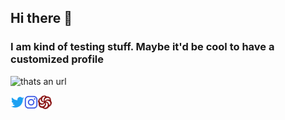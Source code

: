 ## Hi there 👋

### I am kind of testing stuff. Maybe it'd be cool to have a customized profile

![thats an url](#)


<a href="https://twitter.com/kyam888" target="blank"><img align="left" src="icons/twitter.svg" alt="twitter" width="22px" /></a>
<a href="https://instagram.com/kyam888" target="blank"><img align="left" src="icons/instagram.svg" alt="instagram" width="22px" /></a>
<a href="https://www.codewars.com/users/maykcaldas" target="blank"><img align="left" src="icons/codewars.svg" alt="codewars" width="22px" /></a>

<!--
**maykcaldas/maykcaldas** is a ✨ _special_ ✨ repository because its `README.md` (this file) appears on your GitHub profile.

Here are some ideas to get you started:

- 🔭 I’m currently working on ...
- 🌱 I’m currently learning ...
- 👯 I’m looking to collaborate on ...
- 🤔 I’m looking for help with ...
- 💬 Ask me about ...
- 📫 How to reach me: ...
- 😄 Pronouns: ...
- ⚡ Fun fact: ...
-->
